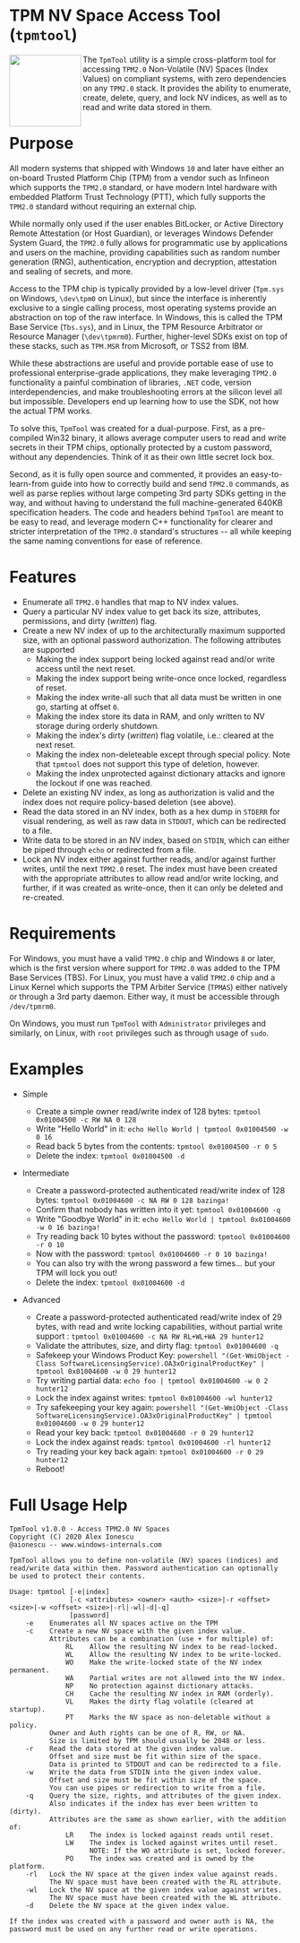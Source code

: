# TPM NV Space Access Tool (`tpmtool`)
[<img align="left" src="tpmtool-logo.png" width="128"/>](tpmtool-logo.png)
The `TpmTool` utility is a simple cross-platform tool for accessing `TPM2.0` Non-Volatile (NV) Spaces (Index Values) on compliant systems, with zero dependencies on any `TPM2.0` stack. It provides the ability to enumerate, create, delete, query, and lock NV indices, as well as to read and write data stored in them.

# Purpose
All modern systems that shipped with Windows `10` and later have either an on-board Trusted Platform Chip (TPM) from a vendor such as Infineon which supports the `TPM2.0` standard, or have modern Intel hardware with embedded Platform Trust Technology (PTT), which fully supports the `TPM2.0` standard without requiring an external chip.

While normally only used if the user enables BitLocker, or Active Directory Remote Attestation (or Host Guardian), or leverages Windows Defender System Guard, the `TPM2.0` fully allows for programmatic use by applications and users on the machine, providing capabilities such as random number generation (RNG), authentication, encryption and decryption, attestation and sealing of secrets, and more. 

Access to the TPM chip is typically provided by a low-level driver (`Tpm.sys` on Windows, `\dev\tpm0` on Linux), but since the interface is inherently exclusive to a single calling process, most operating systems provide an abstraction on top of the raw interface. In Windows, this is called the TPM Base Service (`Tbs.sys`), and in Linux, the TPM Resource Arbitrator or Resource Manager (`\dev\tpmrm0`). Further, higher-level SDKs exist on top of these stacks, such as `TPM.MSR` from Microsoft, or TSS2 from IBM.

While these abstractions are useful and provide portable ease of use to professional enterprise-grade applications, they make leveraging `TPM2.0` functionality a painful combination of libraries, `.NET` code, version interdependencies, and make troubleshooting errors at the silicon level all but impossible. Developers end up learning how to use the SDK, not how the actual TPM works.

To solve this, `TpmTool` was created for a dual-purpose. First, as a pre-compiled Win32 binary, it allows average computer users to read and write secrets in their TPM chips, optionally protected by a custom password, without any dependencies. Think of it as their own little secret lock box.

Second, as it is fully open source and commented, it provides an easy-to-learn-from guide into how to correctly build and send `TPM2.0` commands, as well as parse replies without large competing 3rd party SDKs getting in the way, and without having to understand the full machine-generated 640KB specification headers. The code and headers behind `TpmTool` are meant to be easy to read, and leverage modern C++ functionality for clearer and stricter interpretation of the `TPM2.0` standard's structures -- all while keeping the same naming conventions for ease of reference.

# Features
* Enumerate all `TPM2.0` handles that map to NV index values.
* Query a particular NV index value to get back its size, attributes, permissions, and dirty (_written_) flag.
* Create a new NV index of up to the architecturally maximum supported size, with an optional password authorization. The following attributes are supported
  - Making the index support being locked against read and/or write access until the next reset.
  - Making the index support being write-once once locked, regardless of reset.
  - Making the index write-all such that all data must be written in one go, starting at offset `0`.
  - Making the index store its data in RAM, and only written to NV storage during orderly shutdown.
  - Making the index's dirty (_written_) flag volatile, i.e.: cleared at the next reset.
  - Making the index non-deleteable except through special policy. Note that `tpmtool` does not support this type of deletion, however.
  - Making the index unprotected against dictionary attacks and ignore the lockout if one was reached.
* Delete an existing NV index, as long as authorization is valid and the index does not require policy-based deletion (see above).
* Read the data stored in an NV index, both as a hex dump in `STDERR` for visual rendering, as well as raw data in `STDOUT`, which can be redirected to a file.
* Write data to be stored in an NV index, based on `STDIN`, which can either be piped through `echo` or redirected from a file.
* Lock an NV index either against further reads, and/or against further writes, until the next `TPM2.0` reset. The index must have been created with the appropriate attributes to allow read and/or write locking, and further, if it was created as write-once, then it can only be deleted and re-created. 

# Requirements
For Windows, you must have a valid `TPM2.0` chip and Windows `8` or later, which is the first version where support for `TPM2.0` was added to the TPM Base Services (TBS). For Linux, you must have a valid `TPM2.0` chip and a Linux Kernel which supports the TPM Arbiter Service (`TPMAS`) either natively or through a 3rd party daemon. Either way, it must be accessible through `/dev/tpmrm0`.

On Windows, you must run `TpmTool` with `Administrator` privileges and similarly, on Linux, with `root` privileges such as through usage of `sudo`.

# Examples

* Simple
  - Create a simple owner read/write index of 128 bytes: `tpmtool 0x01004500 -c RW NA 0 128`
  - Write "Hello World" in it: `echo Hello World | tpmtool 0x01004500 -w 0 16`
  - Read back 5 bytes from the contents: `tpmtool 0x01004500 -r 0 5`
  - Delete the index: `tpmtool 0x01004500 -d`
  
* Intermediate
  - Create a password-protected authenticated read/write index of 128 bytes: `tpmtool 0x01004600 -c NA RW 0 128 bazinga!`
  - Confirm that nobody has written into it yet: `tpmtool 0x01004600 -q`
  - Write "Goodbye World" in it: `echo Hello World | tpmtool 0x01004600 -w 0 16 bazinga!`
  - Try reading back 10 bytes without the password: `tpmtool 0x01004600 -r 0 10`
  - Now with the password: `tpmtool 0x01004600 -r 0 10 bazinga!`
  - You can also try with the wrong password a few times... but your TPM will lock you out!
  - Delete the index: `tpmtool 0x01004600 -d`
* Advanced
  - Create a password-protected authenticated read/write index of 29 bytes, with read and write locking capabilities, without partial write support : `tpmtool 0x01004600 -c NA RW RL+WL+WA 29 hunter12`
  - Validate the attributes, size, and dirty flag: `tpmtool 0x01004600 -q`
  - Safekeep your Windows Product Key: `powershell "(Get-WmiObject -Class SoftwareLicensingService).OA3xOriginalProductKey" | tpmtool 0x01004600 -w 0 29 hunter12`
  - Try writing partial data: `echo foo | tpmtool 0x01004600 -w 0 2 hunter12`
  - Lock the index against writes: `tpmtool 0x01004600 -wl hunter12`
  - Try safekeeping your key again: `powershell "(Get-WmiObject -Class SoftwareLicensingService).OA3xOriginalProductKey" | tpmtool 0x01004600 -w 0 29 hunter12`
  - Read your key back: `tpmtool 0x01004600 -r 0 29 hunter12`
  - Lock the index against reads: `tpmtool 0x01004600 -rl hunter12`
  - Try reading your key back again: `tpmtool 0x01004600 -r 0 29 hunter12`
  - Reboot!
   
# Full Usage Help
```
TpmTool v1.0.0 - Access TPM2.0 NV Spaces
Copyright (C) 2020 Alex Ionescu
@aionescu -- www.windows-internals.com

TpmTool allows you to define non-volatile (NV) spaces (indices) and
read/write data within them. Password authentication can optionally
be used to protect their contents.

Usage: tpmtool [-e|index]
               [-c <attributes> <owner> <auth> <size>|-r <offset> <size>|-w <offset> <size>|-rl|-wl|-d|-q]
               [password]
    -e    Enumerates all NV spaces active on the TPM
    -c    Create a new NV space with the given index value.
          Attributes can be a combination (use + for multiple) of:
              RL    Allow the resulting NV index to be read-locked.
              WL    Allow the resulting NV index to be write-locked.
              WO    Make the write-locked state of the NV index permanent.
              WA    Partial writes are not allowed into the NV index.
              NP    No protection against dictionary attacks.
              CH    Cache the resulting NV index in RAM (orderly).
              VL    Makes the dirty flag volatile (cleared at startup).
              PT    Marks the NV space as non-deletable without a policy.
          Owner and Auth rights can be one of R, RW, or NA.
          Size is limited by TPM should usually be 2048 or less.
    -r    Read the data stored at the given index value.
          Offset and size must be fit within size of the space.
          Data is printed to STDOUT and can be redirected to a file.
    -w    Write the data from STDIN into the given index value.
          Offset and size must be fit within size of the space.
          You can use pipes or redirection to write from a file.
    -q    Query the size, rights, and attributes of the given index.
          Also indicates if the index has ever been written to (dirty).
          Attributes are the same as shown earlier, with the addition of:
              LR    The index is locked against reads until reset.
              LW    The index is locked against writes until reset.
                    NOTE: If the WO attribute is set, locked forever.
              PO    The index was created and is owned by the platform.
    -rl   Lock the NV space at the given index value against reads.
          The NV space must have been created with the RL attribute.
    -wl   Lock the NV space at the given index value against writes.
          The NV space must have been created with the WL attribute.
    -d    Delete the NV space at the given index value.

If the index was created with a password and owner auth is NA, the
password must be used on any further read or write operations.
